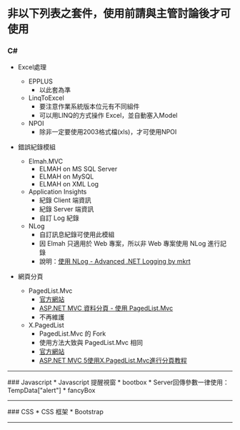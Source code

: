 # `非以下列表之套件，使用前請與主管討論後才可使用`

### C#
* Excel處理
  * EPPLUS
    * 以此套為準
  * LinqToExcel
    * 要注意作業系統版本位元有不同組件
    * 可以用LINQ的方式操作 Excel，並自動塞入Model
  * NPOI
    * 除非一定要使用2003格式檔(xls)，才可使用NPOI


* 錯誤紀錄模組
  * Elmah.MVC
    * ELMAH on MS SQL Server
    * ELMAH on MySQL
    * ELMAH on XML Log
  * Application Insights
    * 紀錄 Client 端資訊
    * 紀錄 Server 端資訊
    * 自訂 Log 紀錄
  * NLog
    * 自訂訊息紀錄可使用此模組 
    * 因 Elmah 只適用於 Web 專案，所以非 Web 專案使用 NLog 進行記錄
    * 說明：<a href="http://kevintsengtw.blogspot.tw/2011/10/nlog-advanced-net-logging-1.html" target="_blank">使用 NLog - Advanced .NET Logging by mkrt</a>

* 網頁分頁
  * PagedList.Mvc
    * <a href="https://github.com/TroyGoode/PagedList" target="_blank">官方網站</a>
    * <a href="http://kevintsengtw.blogspot.tw/2013/10/aspnet-mvc-pagedlistmvc.html" target="_blank">ASP.NET MVC 資料分頁 - 使用 PagedList.Mvc</a>
    * 不再維護
  * X.PagedList
    * PagedList.Mvc 的 Fork
    * 使用方法大致與 PagedList.Mvc 相同
    * <a href="https://github.com/kpi-ua/X.PagedList" target="_blank">官方網站</a>
    * <a href="http://www.wuleba.com/25734.html" target="_blank">ASP.NET MVC 5使用X.PagedList.Mvc進行分頁教程</a>   

<hr/>
### Javascript
* Javascript 提醒視窗
   * bootbox
     * Server回傳參數一律使用：TempData["alert"]
   * fancyBox

<hr/>
### CSS
* CSS 框架
  * Bootstrap 

<hr/>
